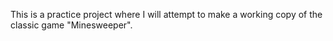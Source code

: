 This is a practice project where I will attempt to make a working copy of the classic game "Minesweeper".